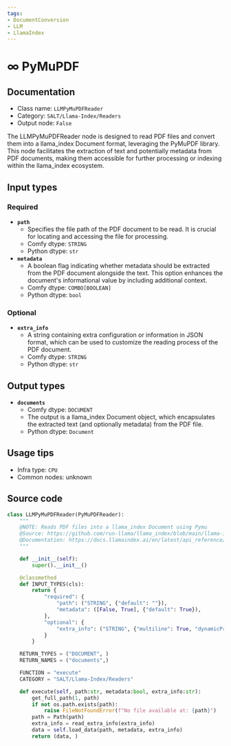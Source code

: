 ```yaml
---
tags:
- DocumentConversion
- LLM
- LlamaIndex
---
```


# ∞ PyMuPDF
## Documentation
- Class name: `LLMPyMuPDFReader`
- Category: `SALT/Llama-Index/Readers`
- Output node: `False`

The LLMPyMuPDFReader node is designed to read PDF files and convert them into a llama_index Document format, leveraging the PyMuPDF library. This node facilitates the extraction of text and potentially metadata from PDF documents, making them accessible for further processing or indexing within the llama_index ecosystem.
## Input types
### Required
- **`path`**
    - Specifies the file path of the PDF document to be read. It is crucial for locating and accessing the file for processing.
    - Comfy dtype: `STRING`
    - Python dtype: `str`
- **`metadata`**
    - A boolean flag indicating whether metadata should be extracted from the PDF document alongside the text. This option enhances the document's informational value by including additional context.
    - Comfy dtype: `COMBO[BOOLEAN]`
    - Python dtype: `bool`
### Optional
- **`extra_info`**
    - A string containing extra configuration or information in JSON format, which can be used to customize the reading process of the PDF document.
    - Comfy dtype: `STRING`
    - Python dtype: `str`
## Output types
- **`documents`**
    - Comfy dtype: `DOCUMENT`
    - The output is a llama_index Document object, which encapsulates the extracted text (and optionally metadata) from the PDF file.
    - Python dtype: `Document`
## Usage tips
- Infra type: `CPU`
- Common nodes: unknown


## Source code
```python
class LLMPyMuPDFReader(PyMuPDFReader):
    """
    @NOTE: Reads PDF files into a llama_index Document using Pymu
    @Source: https://github.com/run-llama/llama_index/blob/main/llama-index-integrations/readers/llama-index-readers-file/llama_index/readers/file/pymu_pdf/base.py
    @Documentation: https://docs.llamaindex.ai/en/latest/api_reference/readers/file/#llama_index.readers.file.PyMuPDFReader
    """

    def __init__(self):
        super().__init__()

    @classmethod
    def INPUT_TYPES(cls):
        return {
            "required": {
                "path": ("STRING", {"default": ""}),
                "metadata": ([False, True], {"default": True}),
            },
            "optional": {
                "extra_info": ("STRING", {"multiline": True, "dynamicPrompts": False, "default": "{}"}),
            }
        }

    RETURN_TYPES = ("DOCUMENT", )
    RETURN_NAMES = ("documents",)

    FUNCTION = "execute"
    CATEGORY = "SALT/Llama-Index/Readers"

    def execute(self, path:str, metadata:bool, extra_info:str):
        get_full_path(1, path)
        if not os.path.exists(path):
            raise FileNotFoundError(f"No file available at: {path}")
        path = Path(path)
        extra_info = read_extra_info(extra_info)
        data = self.load_data(path, metadata, extra_info)
        return (data, )

```

